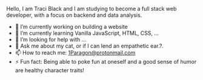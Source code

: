 Hello, I am Traci Black and I am studying to become a full stack web developer, with a focus on backend and data analysis.

- 🔭 I’m currently working on building a website
- 🌱 I’m currently learning Vanilla JavaScript, HTML, CSS, ... 
- 🤔 I’m looking for help with ...
- 💬 Ask me about my cat, or if I can lend an empathetic ear.?.
- 📫 How to reach me: 1Paragon@protonmail.com
- ⚡ Fun fact: Being able to poke fun at oneself and a good sense of humor are healthy character traits!

